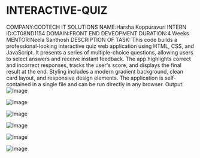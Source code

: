 # INTERACTIVE-QUIZ
COMPANY:CODTECH IT SOLUTIONS
NAME:Harsha Koppuravuri
INTERN ID:CT08ND1154
DOMAIN:FRONT END DEVEOPMENT
DURATION:4 Weeks
MENTOR:Neela Santhosh
DESCRIPTION OF TASK:
         This code builds a professional-looking interactive quiz web application using HTML, CSS, and JavaScript. It presents a series of multiple-choice questions, allowing users to select answers and receive instant feedback. The app highlights correct and incorrect responses, tracks the user's score, and displays the final result at the end. Styling includes a modern gradient background, clean card layout, and responsive design elements. The application is self-contained in a single file and can be run directly in any browser.
Output:
![Image](https://github.com/user-attachments/assets/6b446677-d168-4359-8ddc-28ee1297fcff)

![Image](https://github.com/user-attachments/assets/5df0b92e-54d1-4f26-b277-d5a9207f6f1d)

![Image](https://github.com/user-attachments/assets/4b35f7fb-dba7-4045-be4a-d7fe16247c29)

![Image](https://github.com/user-attachments/assets/e52bc89d-51e5-46c7-8a60-82482124e49e)

![Image](https://github.com/user-attachments/assets/71afa79e-930e-4a58-9830-d7632909d32c)

![Image](https://github.com/user-attachments/assets/87c16c4b-9293-4a80-a709-a66262d79368)
